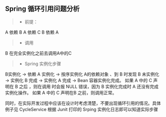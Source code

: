 Spring 循环引用问题分析
------------------

>* 前提：

A 依赖 B 
A 依赖 C
B 依赖 A

>* 调用

B 在完全实例化之前去调用A中的C 

>* Spring 实例化步骤

B实例化 -> 依赖 A 实例化 -> 按序实例化 A的依赖对象 、到 B 时发现 B 未实例化 -> 实例化 B 完成 -> 实例化 A 完成 -> Bean 容器实例化完成。
如果 A 中的 C 声明在 B 之后 ，则在调用 时会报 NULL 错误，因为 B 实例化完成时 A 还没有完成实例化操作。 
如果 A 中的 C 声明在B 之前，则调用正常。

同时，在实际开发过程中应该在设计时考虑清楚，不要出现循环引用的情况。具体例子见 CycleService 根据 Junit 打印的 Srping 实例化日志即可以知道实际步骤